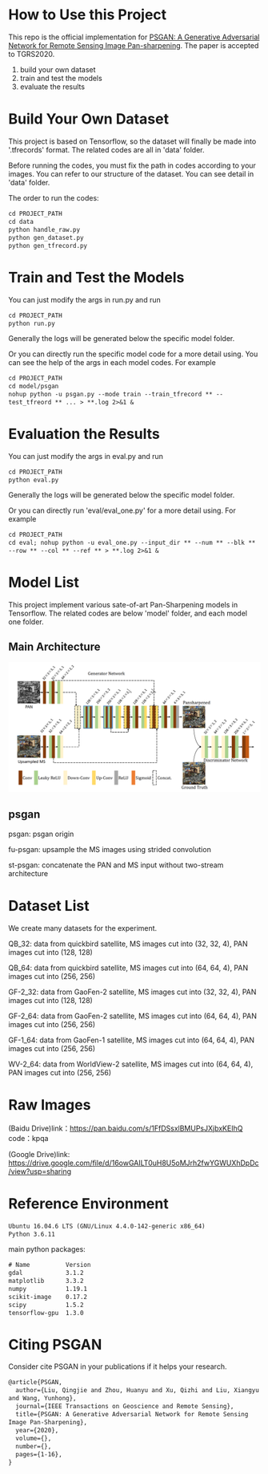 # How to Use this Project

This repo is the official implementation for [PSGAN: A Generative Adversarial Network for Remote Sensing Image Pan-sharpening](https://ieeexplore.ieee.org/document/9306912). 
The paper is accepted to TGRS2020.

1. build your own dataset
2. train and test the models 
3. evaluate the results

# Build Your Own Dataset

This project is based on Tensorflow, so the dataset will finally be made into '.tfrecords' format. The related codes are all in 'data' folder. 

Before running the codes, you must fix the path in codes according to your images. You can refer to our structure of the dataset. You can see detail in 'data' folder.

The order to run the codes:
```
cd PROJECT_PATH
cd data
python handle_raw.py
python gen_dataset.py
python gen_tfrecord.py
```
# Train and Test the Models 

You can just modify the args in run.py and run
```
cd PROJECT_PATH
python run.py
```

Generally the logs will be generated below the specific model folder.

Or you can directly run the specific model code for a more detail using. You can see the help of the args in each model codes. For example
```
cd PROJECT_PATH
cd model/psgan
nohup python -u psgan.py --mode train --train_tfrecord ** --test_tfreord ** ... > **.log 2>&1 &
```

# Evaluation the Results

You can just modify the args in eval.py and run
```
cd PROJECT_PATH
python eval.py
```

Generally the logs will be generated below the specific model folder.

Or you can directly run 'eval/eval_one.py' for a more detail using. For example
```
cd PROJECT_PATH
cd eval; nohup python -u eval_one.py --input_dir ** --num ** --blk ** --row ** --col ** --ref ** > **.log 2>&1 & 
```

# Model List

This project implement various sate-of-art Pan-Sharpening models in Tensorflow. The related codes are below 'model' folder, and each model one folder.

## Main Architecture
![image](src/psgan.png)

## psgan
psgan: psgan origin   

fu-psgan: upsample the MS images using strided convolution 

st-psgan: concatenate the PAN and MS input without two-stream architecture

# Dataset List

We create many datasets for the experiment.

QB_32: data from quickbird satellite, MS images cut into (32, 32, 4), PAN images cut into (128, 128)

QB_64: data from quickbird satellite, MS images cut into (64, 64, 4), PAN images cut into (256, 256)

GF-2_32: data from GaoFen-2 satellite, MS images cut into (32, 32, 4), PAN images cut into (128, 128)

GF-2_64: data from GaoFen-2 satellite, MS images cut into (64, 64, 4), PAN images cut into (256, 256)

GF-1_64: data from GaoFen-1 satellite, MS images cut into (64, 64, 4), PAN images cut into (256, 256)

WV-2_64: data from WorldView-2 satellite, MS images cut into (64, 64, 4), PAN images cut into (256, 256)

# Raw Images 

(Baidu Drive)link：https://pan.baidu.com/s/1FfDSsxlBMUPsJXjbxKEIhQ 
code：kpqa 

(Google Drive)link: https://drive.google.com/file/d/16owGAILT0uH8U5oMJrh2fwYGWUXhDpDc/view?usp=sharing

# Reference Environment
```
Ubuntu 16.04.6 LTS (GNU/Linux 4.4.0-142-generic x86_64)
Python 3.6.11
```
main python packages:
```
# Name          Version
gdal            3.1.2
matplotlib      3.3.2
numpy           1.19.1
scikit-image    0.17.2
scipy           1.5.2
tensorflow-gpu  1.3.0
```

# Citing PSGAN
Consider cite PSGAN in your publications if it helps your research.

```
@article{PSGAN,
  author={Liu, Qingjie and Zhou, Huanyu and Xu, Qizhi and Liu, Xiangyu and Wang, Yunhong},
  journal={IEEE Transactions on Geoscience and Remote Sensing}, 
  title={PSGAN: A Generative Adversarial Network for Remote Sensing Image Pan-Sharpening}, 
  year={2020},
  volume={},
  number={},
  pages={1-16},
}